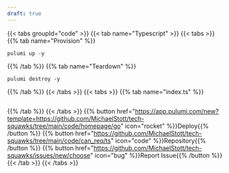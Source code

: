 ```yaml
---
draft: true
---
```


{{< tabs groupId="code" >}}
{{< tab name="Typescript" >}}
{{< tabs >}}
{{% tab name="Provision" %}}

```
pulumi up -y
```

{{% /tab %}}
{{% tab name="Teardown" %}}

```
pulumi destroy -y
```

{{% /tab %}}
{{< /tabs >}}
{{< tabs >}}
{{% tab name="index.ts" %}}

```ts

```

{{% /tab %}}
{{< /tabs >}}
{{% button href="https://app.pulumi.com/new?template=https://github.com/MichaelStott/tech-squawks/tree/main/code/homepage/go" icon="rocket" %}}Deploy{{% /button %}}
{{% button href="https://github.com/MichaelStott/tech-squawks/tree/main/code/can_req/ts" icon="code" %}}Repository{{% /button %}}
{{% button href="https://github.com/MichaelStott/tech-squawks/issues/new/choose" icon="bug" %}}Report Issue{{% /button %}}
{{< /tab >}}
{{< /tabs >}}
